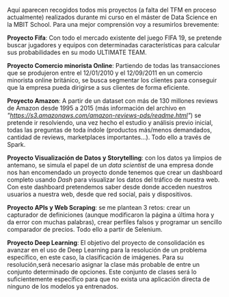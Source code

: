 Aquí aparecen recogidos todos mis proyectos (a falta del TFM en proceso actualmente) realizados durante mi curso en el máster de Data Science en la MBIT School. Para una mejor comprensión voy a resumirlos brevemente:

**Proyecto Fifa**: Con todo el mercado existente del juego FIFA 19, se pretende buscar jugadores y equipos con determinadas características para calcular sus probabilidades en su modo ULTIMATE TEAM.

**Proyecto Comercio minorista Online**: Partiendo de todas las transacciones que se produjeron entre el 12/01/2010 y el 12/09/2011 en un comercio minorista online británico, se busca segmentar los clientes para conseguir que la empresa pueda dirigirse a sus clientes de forma eficiente.

**Proyecto Amazon**: A partir de un dataset con más de 130 millones reviews de Amazon desde 1995 a 2015 (más información del archivo en _"https://s3.amazonaws.com/amazon-reviews-pds/readme.html"_) se pretende ir resolviendo, una vez hecho el estudio y análisis previo inicial, todas las preguntas de toda índole (productos más/menos demandados, cantidad de reviews, marketplaces importantes...). Todo ello a través de Spark.

**Proyecto Visualización de Datos y Storytelling**: con los datos ya limpios de antemano, se simula el papel de un *data scientist* de una empresa donde nos han encomendado un proyecto donde tenemos que crear un dashboard completo usando *Dash* para visualizar los datos del tráfico de nuestra web. Con este dashboard pretendemos saber desde donde acceden nuestros usuarios a nuestra web, desde que red social, pais y dispositivos.

**Proyecto APIs y Web Scraping**: se me plantean 3 retos: crear un capturador de definiciones (aunque modificaron la página a última hora y da error con muchas palabras), crear perfiles falsos y programar un sencillo comparador de precios. Todo ello a partir de Selenium.

**Proyecto Deep Learning**: El objetivo del proyecto de consolidación es avanzar en el uso de Deep Learning para la resolución de un problema específico, en este caso, la clasificación de imágenes. Para su resolución,será necesario asignar la clase más probable de entre un conjunto determinado de opciones. Este conjunto de clases será lo suficientemente específico para que no exista una aplicación directa de ninguno de los modelos ya entrenados.
